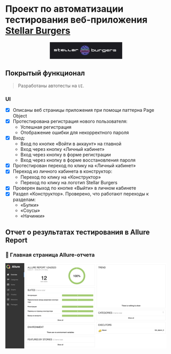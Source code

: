# Проект по автоматизации тестирования веб-приложения [Stellar Burgers](https://stellarburgers.nomoreparties.site)
<p align="center">
 <img width="45%" title="Book Store" src="images/logo.png">
 </p>
 
## Покрытый функционал

 > Разработаны автотесты на <code>UI</code>.

 ### UI

 - [x] Описаны веб страницы приложения при помощи паттерна Page Object
 - [x] Протестирована регистрация нового пользователя:
      - Успешная регистрация
      - Отображение ошибки для некорректного пароля
 - [x] Вход:
      - Вход по кнопке «Войти в аккаунт» на главной
      - Вход через кнопку «Личный кабинет»
      - Вход через кнопку в форме регистрации
      - Вход через кнопку в форме восстановления пароля
 - [x] Протестирован переход по клику на «Личный кабинет»
 - [x] Переход из личного кабинета в конструктор:
      - Переход по клику на «Конструктор»
      - Переход по клику на логотип Stellar Burgers
 - [x] Проверен выход по кнопке «Выйти» в личном кабинете
 - [x] Раздел «Конструктор». Проверено, что работают переходы к разделам:
      - «Булки»
      - «Соусы»
      - «Начинки»
 ## Отчет о результатах тестирования в Allure Report
 ### :dart: Главная страница Allure-отчета
 <p align="center">
 <img title="Allure_report" src="images/allure_report.png">
 </p>
 
